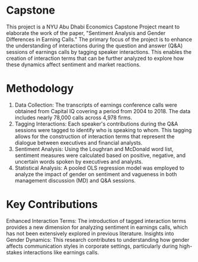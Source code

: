 # Capstone
This project is a NYU Abu Dhabi Economics Capstone Project meant to elaborate the work of the paper, "Sentiment Analysis and Gender Differences in Earning Calls." The primary focus of the project is to enhance the understanding of interactions during the question and answer (Q&A) sessions of earnings calls by tagging speaker interactions. This enables the creation of interaction terms that can be further analyzed to explore how these dynamics affect sentiment and market reactions. 

# Methodology 
1. Data Collection: The transcripts of earnings conference calls were obtained from Capital IQ covering a period from 2004 to 2018. The data includes nearly 78,000 calls across 4,978 firms.
2. Tagging Interactions: Each speaker's contributions during the Q&A sessions were tagged to identify who is speaking to whom. This tagging allows for the construction of interaction terms that represent the dialogue between executives and financial analysts.
3. Sentiment Analysis: Using the Loughran and McDonald word list, sentiment measures were calculated based on positive, negative, and uncertain words spoken by executives and analysts.
4. Statistical Analysis: A pooled OLS regression model was employed to analyze the impact of gender on sentiment and vagueness in both management discussion (MD) and Q&A sessions.

# Key Contributions

Enhanced Interaction Terms: The introduction of tagged interaction terms provides a new dimension for analyzing sentiment in earnings calls, which has not been extensively explored in previous literature.
Insights into Gender Dynamics: This research contributes to understanding how gender affects communication styles in corporate settings, particularly during high-stakes interactions like earnings calls.
